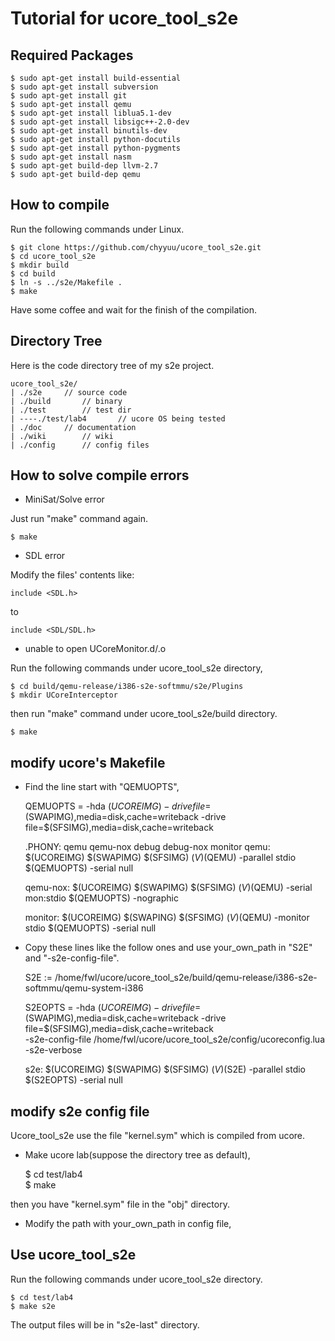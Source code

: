 # Tutorial for ucore_tool_s2e

## Required Packages

    $ sudo apt-get install build-essential
    $ sudo apt-get install subversion
    $ sudo apt-get install git
    $ sudo apt-get install qemu
    $ sudo apt-get install liblua5.1-dev
    $ sudo apt-get install libsigc++-2.0-dev
    $ sudo apt-get install binutils-dev
    $ sudo apt-get install python-docutils
    $ sudo apt-get install python-pygments
    $ sudo apt-get install nasm
    $ sudo apt-get build-dep llvm-2.7
    $ sudo apt-get build-dep qemu

## How to compile

Run the following commands under Linux.

    $ git clone https://github.com/chyyuu/ucore_tool_s2e.git
    $ cd ucore_tool_s2e
    $ mkdir build
    $ cd build
    $ ln -s ../s2e/Makefile .
    $ make

Have some coffee and wait for the finish of the compilation.


## Directory Tree

Here is the code directory tree of my s2e project.

    ucore_tool_s2e/
    | ./s2e		// source code
    | ./build		// binary
    | ./test		// test dir
    | ----./test/lab4		// ucore OS being tested
    | ./doc		// documentation
    | ./wiki		// wiki
    | ./config		// config files

## How to solve compile errors 

 * MiniSat/Solve error

Just run "make" command again.

    $ make

 * SDL error

Modify the files' contents like:

    include <SDL.h>

to

    include <SDL/SDL.h>

 * unable to open UCoreMonitor.d/.o

Run the following commands under ucore_tool_s2e directory,

    $ cd build/qemu-release/i386-s2e-softmmu/s2e/Plugins  
    $ mkdir UCoreInterceptor

then run "make" command under ucore_tool_s2e/build directory.

    $ make

## modify ucore's Makefile

 * Find the line start with "QEMUOPTS",

    QEMUOPTS = -hda $(UCOREIMG) -drive file=$(SWAPIMG),media=disk,cache=writeback -drive file=$(SFSIMG),media=disk,cache=writeback 

    .PHONY: qemu qemu-nox debug debug-nox monitor
    qemu: $(UCOREIMG) $(SWAPIMG) $(SFSIMG)
	$(V)$(QEMU) -parallel stdio $(QEMUOPTS) -serial null

    qemu-nox: $(UCOREIMG) $(SWAPIMG) $(SFSIMG)
	$(V)$(QEMU) -serial mon:stdio $(QEMUOPTS) -nographic

    monitor: $(UCOREIMG) $(SWAPING) $(SFSIMG)
	$(V)$(QEMU) -monitor stdio $(QEMUOPTS) -serial null

 * Copy these lines like the follow ones and use your_own_path in "S2E" and "-s2e-config-file".

    S2E :=	/home/fwl/ucore/ucore_tool_s2e/build/qemu-release/i386-s2e-softmmu/qemu-system-i386

    S2EOPTS = -hda $(UCOREIMG) -drive file=$(SWAPIMG),media=disk,cache=writeback -drive file=$(SFSIMG),media=disk,cache=writeback \
		-s2e-config-file /home/fwl/ucore/ucore_tool_s2e/config/ucoreconfig.lua -s2e-verbose

    s2e: $(UCOREIMG) $(SWAPIMG) $(SFSIMG)
	$(V)$(S2E) -parallel stdio $(S2EOPTS) -serial null

## modify s2e config file

Ucore_tool_s2e use the file "kernel.sym" which is compiled from ucore.

 * Make ucore lab(suppose the directory tree as default),

    $ cd test/lab4  
    $ make

then you have "kernel.sym" file in the "obj" directory.

 * Modify the path with your_own_path in config file,

## Use ucore_tool_s2e

Run the following commands under ucore_tool_s2e directory.

    $ cd test/lab4  
    $ make s2e

The output files will be in "s2e-last" directory.

